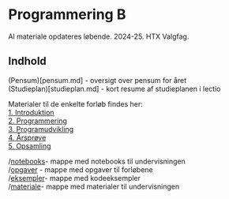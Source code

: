 # Programmering B
Al materiale opdateres løbende.
2024-25.
HTX Valgfag.

## Indhold
(Pensum)[pensum.md] - oversigt over pensum for året  
(Studieplan)[studieplan.md] - kort resume af studieplanen i lectio

Materialer til de enkelte forløb findes her:   
[1. Introduktion](1-introduktion.md)  
[2. Programmering](2-programmering.md)  
[3. Programudvikling](3-programudvikling.md)  
[4. Årsprøve](4-aarsproeve.md)  
[5. Opsamling](5-opsamling.md)

/[notebooks](/notebooks)- mappe med notebooks til undervisningen  
/[opgaver](/opgaver) - mappe med opgaver til forløbene  
/[eksempler](/eksempler)- mappe med kodeeksempler  
/[materiale](/materiale)- mappe med materialer til undervisningen




